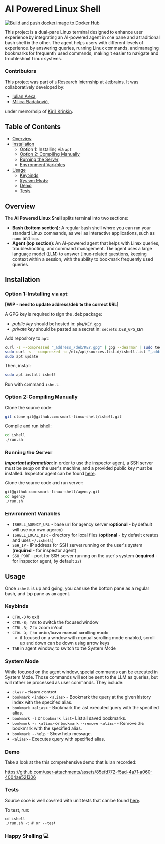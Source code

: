 # AI Powered Linux Shell

[![Build and push docker image to Docker Hub](https://github.com/smart-linux-shell/ishell/actions/workflows/on-push.yml/badge.svg)](https://github.com/smart-linux-shell/ishell/actions/workflows/on-push.yml)

This project is a dual-pane Linux terminal designed to enhance user experience by integrating an AI-powered agent in one pane and a traditional bash shell in the other. The agent helps users with different levels of experience, by answering queries, running Linux commands, and managing bookmarks for frequently used commands, making it easier to navigate and troubleshoot Linux systems.

### Contributors

This project was part of a Research Internship at Jetbrains. It was collaboratively developed by:  
  - [Iulian Alexa](https://github.com/iulianalexa), 
  - [Milica Sladaković](https://github.com/coma007),  

under mentorhsip of [Kirill Krinkin](https://github.com/krinkin). 

## Table of Contents

- [Overview](#overview)
- [Installation](#installation)
  - [Option 1: Installing via `apt`](#option-1-installing-via-apt)
  - [Option 2: Compiling Manually](#option-2-compiling-manually)
  - [Running the Server](#running-the-server)
  - [Environment Variables](#environment-variables) 
- [Usage](#usage)
  - [Keybinds](#keybinds)
  - [System Mode](#system-mode)
  - [Demo](#demo)
  - [Tests](#tests)

## Overview

The **AI Powered Linux Shell** splits terminal into two sections:

- **Bash (bottom section):** A regular bash shell where you can run your standard Linux commands, as well as interactive applications, such as `nano` and `top`. 
- **Agent (top section):** An AI-powered agent that helps with Linux queries, troubleshooting, and command management.  The agent uses a large language model (LLM) to answer Linux-related questions, keeping context within a session, with the ability to bookmark frequently used queries.

## Installation

### Option 1: Installing via `apt` 

**[WIP - need to update address/deb to the correct URL]**

A GPG key is required to sign the .deb package:
- _public key_ should be hosted in: `pkg/KEY.gpg`
- _private key_ should be pasted as a secret in: `secrets.DEB_GPG_KEY`

Add repository to `apt`:
```bash
curl -s --compressed "_address_/deb/KEY.gpg" | gpg --dearmor | sudo tee /etc/apt/trusted.gpg.d/ishell.gpg >/dev/null
sudo curl -s --compressed -o /etc/apt/sources.list.d/ishell.list "_address_/deb/ishell.list"
sudo apt update
```

Then, install:
```bash
sudo apt install ishell
```

Run with command `ishell`.

### Option 2: Compiling Manually
Clone the source code:
```bash
git clone git@github.com:smart-linux-shell/ishell.git
```
Compile and run ishell:
```bash
cd ishell
./run.sh
```

### Running the Server

_**Important information**_: In order to use the inspector agent, a SSH server must be setup on the user's machine, and a provided public key must be installed. Inspector agent can be found [here](https://github.com/smart-linux-shell/agency).

Clone the source code and run server:
```bash
git@github.com:smart-linux-shell/agency.git
cd agency
./run.sh
```

### Environment Variables 

- `ISHELL_AGENCY_URL` - base url for agency server (**optional** - by default will use our own agency)
- `ISHELL_LOCAL_DIR` - directory for local files (**optional** - by default creates and uses `~/.ishell`)
- `SSH_IP` - IP address for SSH server running on the user's system (**required** - for inspector agent)
- `SSH_PORT` - port for SSH server runinng on the user's system (**required** - for inspector agent, by default `22`)

## Usage

Once `ishell` is up and going, you can use the bottom pane as a regular bash, and top pane as an agent.

### Keybinds

- `CTRL-D` to exit
- `CTRL-B; TAB` to switch the focused window
- `CTRL-B; Z` to zoom in/out
- `CTRL-B; [` to enter/leave manual scrolling mode
  - if focused on a window with manual scrolling mode enabled, scroll up and down can be down using arrow keys
- `TAB` in agent window, to switch to the System Mode

### System Mode
    
While focused on the agent window, special commands can be executed in System Mode. Those commands will not be sent to the LLM as queries, but will rather be processed as user commands. They include:
- `clear` - clears context
- `bookmark <index> <alias>` - Bookmark the query at the given history index with the specified alias.
- `bookmark <alias>` - Bookmark the last executed query with the specified alias.
- `bookmark -l` or `bookmark list`- List all saved bookmarks.
- `bookmark -r <alias>` or `bookmark --remove <alias>` - Remove the bookmark with the specified alias.
- `bookmark --help`  - Show help message.
- `<alias>` - Executes query with specified alias.

### Demo

Take a look at the this comprehensive demo that Iulian recorded:


https://github.com/user-attachments/assets/85efd772-f5ad-4a71-a060-4004ae521306




### Tests

Source code is well covered with unit tests that can be found [here](https://github.com/smart-linux-shell/ishell/tree/main/tui-tux/test).

To test, run:
```
cd ishell
./run.sh -t # or --test
```

### Happy Shelling 💻

